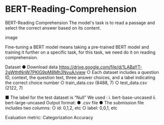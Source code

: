 # BERT-Reading-Comprehension

BERT-Reading Comprehension The model's task is to read a passage and select the correct answer based on its content.

image

Fine-tuning a BERT model means taking a pre-trained BERT model and training it further on a specific task, for this task, we need do it on reading comprehension.

Dataset ● Download data https://drive.google.com/file/d/1LABaYT-2gWthtNnW7PKlG9pM8Mh3NvuA/view ○ Each dataset includes a question ID, context, the question text, three answer choices, and a label indicating the correct choice number ○ train_data.csv (8488, 7) ○ test_data.csv (2122, 7)

■ The label for the test dataset is “Null” We used : i. bert-base-uncased ii. bert-large-uncased Output format: ● .csv file ● The submission file includes two columns: ○ id: 0,1,2, etc ○ label: 0,0,1, etc

Evaluation metric: Categorization Accuracy
